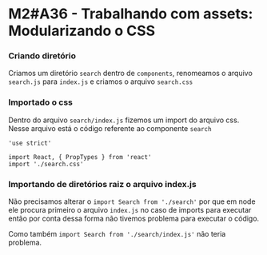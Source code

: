 # M2#A36 - Trabalhando com assets: Modularizando o CSS

### Criando diretório
Criamos um diretório `search` dentro de `components`, renomeamos o arquivo `search.js` para `index.js` e criamos o arquivo `search.css`

### Importado o css
Dentro do arquivo `search/index.js` fizemos um import do arquivo css. Nesse arquivo está o código referente ao componente `search`

```
'use strict'

import React, { PropTypes } from 'react'
import './search.css'
```

### Importando de diretórios raiz o arquivo index.js
Não precisamos alterar o `import Search from './search'` por que em node ele procura primeiro o arquivo `index.js` no caso de imports para executar então por conta dessa forma não tivemos problema para executar o código.

Como também `import Search from './search/index.js'` não teria problema.
